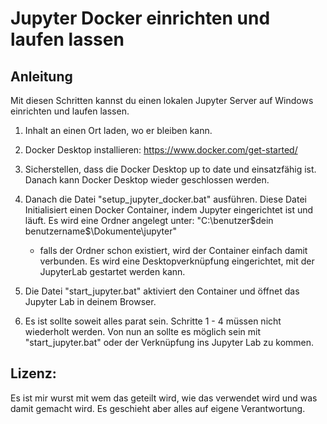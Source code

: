 # Jupyter Docker einrichten und laufen lassen

## Anleitung
Mit diesen Schritten kannst du einen lokalen Jupyter Server auf Windows einrichten und laufen lassen.

1. Inhalt an einen Ort laden, wo er bleiben kann.

2. Docker Desktop installieren: https://www.docker.com/get-started/

3. Sicherstellen, dass die Docker Desktop up to date und einsatzfähig ist. Danach kann Docker Desktop wieder geschlossen werden.

4. Danach die Datei "setup_jupyter_docker.bat" ausführen.
    Diese Datei Initialisiert einen Docker Container, indem Jupyter eingerichtet ist und läuft. 
    Es wird eine Ordner angelegt unter: "C:\benutzer\$dein benutzername$\Dokumente\jupyter" 
    - falls der Ordner schon existiert, wird der Container einfach damit verbunden.
    Es wird eine Desktopverknüpfung eingerichtet, mit der JupyterLab gestartet werden kann.

5. Die Datei "start_jupyter.bat" aktiviert den Container und öffnet das Jupyter Lab in deinem Browser.
   
6. Es ist sollte soweit alles parat sein. Schritte 1 - 4 müssen nicht wiederholt werden. 
    Von nun an sollte es möglich sein mit "start_jupyter.bat" oder der Verknüpfung ins Jupyter Lab zu kommen.
## Lizenz:

Es ist mir wurst mit wem das geteilt wird, wie das verwendet wird und was damit gemacht wird. Es geschieht aber alles auf eigene Verantwortung.